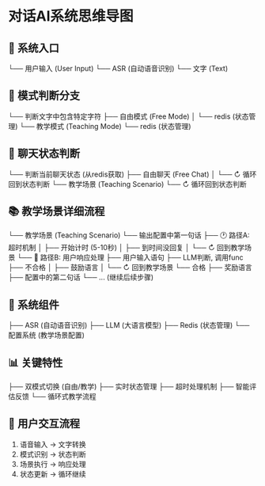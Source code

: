 # 对话AI系统思维导图

## 🎯 系统入口
└── 用户输入 (User Input)
    └── ASR (自动语音识别)
        └── 文字 (Text)

## 🔄 模式判断分支
└── 判断文字中包含特定字符
    ├── 自由模式 (Free Mode)
    │   └── redis (状态管理)
    └── 教学模式 (Teaching Mode)
        └── redis (状态管理)

## 💬 聊天状态判断
└── 判断当前聊天状态 (从redis获取)
    ├── 自由聊天 (Free Chat)
    │   └── ↻ 循环回到状态判断
    └── 教学场景 (Teaching Scenario)
        └── ↻ 循环回到状态判断

## 📚 教学场景详细流程
└── 教学场景 (Teaching Scenario)
    └── 输出配置中第一句话
        ├── 🕐 路径A: 超时机制
        │   ├── 开始计时 (5-10秒)
        │   ├── 到时间没回复
        │   └── ↻ 回到教学场景
        └── 💬 路径B: 用户响应处理
            ├── 用户输入语句
            ├── LLM判断, 调用func
            ├── 不合格
            │   ├── 鼓励语言
            │   └── ↻ 回到教学场景
            └── 合格
                ├── 奖励语言
                ├── 配置中的第二句话
                └── ... (继续后续步骤)

## 🔧 系统组件
├── ASR (自动语音识别)
├── LLM (大语言模型)
├── Redis (状态管理)
└── 配置系统 (教学场景配置)

## 📊 关键特性
├── 双模式切换 (自由/教学)
├── 实时状态管理
├── 超时处理机制
├── 智能评估反馈
└── 循环式教学流程

## 🎯 用户交互流程
1. 语音输入 → 文字转换
2. 模式识别 → 状态判断
3. 场景执行 → 响应处理
4. 状态更新 → 循环继续
